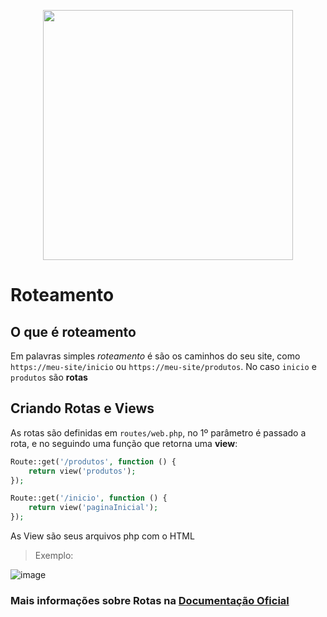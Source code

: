 <p align="center"><a href="https://laravel.com" target="_blank"><img src="https://raw.githubusercontent.com/laravel/art/master/logo-lockup/5%20SVG/2%20CMYK/1%20Full%20Color/laravel-logolockup-cmyk-red.svg" width="400"></a></p>

# Roteamento

## O que é roteamento

Em palavras simples *roteamento* é são os caminhos do seu site, como `https://meu-site/inicio` ou `https://meu-site/produtos`. No caso `inicio` e `produtos` são **rotas**

## Criando Rotas e Views

As rotas são definidas em `routes/web.php`, no 1º parâmetro é passado a rota, e no seguindo uma função que retorna uma **view**:

```php
Route::get('/produtos', function () {
    return view('produtos');
});
```

```php
Route::get('/inicio', function () {
    return view('paginaInicial');
});
```

As View são seus arquivos php com o HTML

> Exemplo:

![image](https://user-images.githubusercontent.com/62760711/162059110-d6fe86be-6271-45bf-92c5-f7240ce42868.png)

### Mais informações sobre Rotas na <a href="https://laravel.com/docs/9.x/routing">Documentação Oficial</a>
